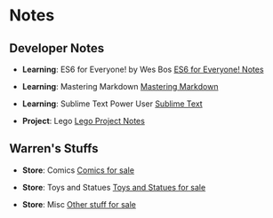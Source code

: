 # Notes

## Developer Notes
* **Learning**: ES6 for Everyone! by Wes Bos
  [ES6 for Everyone! Notes](dev.es6-foreveryone!.online-course.md)

* **Learning**: Mastering Markdown
  [Mastering Markdown](dev.mastering-markdown.online-course.md)

* **Learning**: Sublime Text Power User
  [Sublime Text](dev.sublime-text.book.md)

* **Project**: Lego
  [Lego Project Notes](dev.lego.warrenshea.notes.md)

## Warren's Stuffs
* **Store**: Comics
  [Comics for sale](store.comics.md)

* **Store**: Toys and Statues
  [Toys and Statues for sale](store.toys.md)

* **Store**: Misc
  [Other stuff for sale](store.misc.md)
